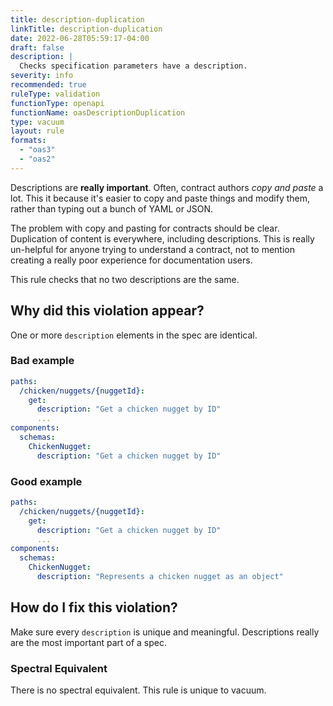 ```yaml
---
title: description-duplication
linkTitle: description-duplication
date: 2022-06-28T05:59:17-04:00
draft: false
description: |
  Checks specification parameters have a description.
severity: info
recommended: true
ruleType: validation
functionType: openapi
functionName: oasDescriptionDuplication
type: vacuum
layout: rule
formats:
  - "oas3"
  - "oas2"
---
```


Descriptions are **really important**. Often, contract authors _copy and paste_ a lot. This it because it's easier
to copy and paste things and modify them, rather than typing out a bunch of YAML or JSON.

The problem with copy and pasting for contracts should be clear. Duplication of content is everywhere, including
descriptions. This is really un-helpful for anyone trying to understand a contract, not to mention creating
a really poor experience for documentation users.

This rule checks that no two descriptions are the same.

## Why did this violation appear?

One or more `description` elements in the spec are identical. 

### Bad example

```yaml
paths:
  /chicken/nuggets/{nuggetId}:
    get:
      description: "Get a chicken nugget by ID"
      ...
components:
  schemas:
    ChickenNugget:
      description: "Get a chicken nugget by ID"
```

### Good example

```yaml
paths:
  /chicken/nuggets/{nuggetId}:
    get:
      description: "Get a chicken nugget by ID"
      ...
components:
  schemas:
    ChickenNugget:
      description: "Represents a chicken nugget as an object"
```
## How do I fix this violation?

Make sure every `description` is unique and meaningful. Descriptions really are the most important part of a spec.

### Spectral Equivalent

There is no spectral equivalent. This rule is unique to vacuum.
